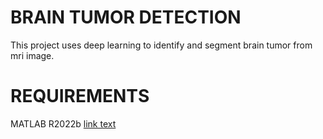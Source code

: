 # BRAIN TUMOR DETECTION 

This project uses deep learning to identify and segment brain tumor from mri image.

# REQUIREMENTS

MATLAB R2022b
[link text](https://www.mathworks.com/downloads/)


